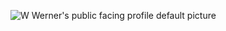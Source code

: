 ![W Werner's public facing profile default picture](https://avatars.githubusercontent.com/u/80350987?s=400&v=4)
